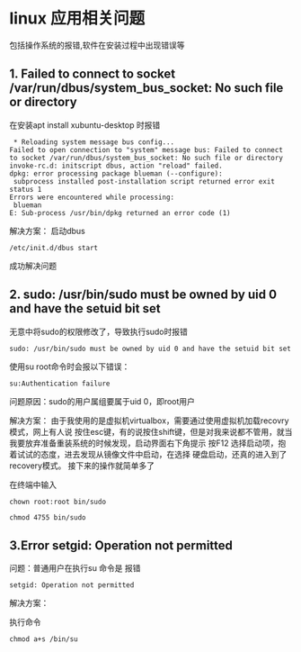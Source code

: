 # linux 应用相关问题
包括操作系统的报错,软件在安装过程中出现错误等

## 1. Failed to connect to socket /var/run/dbus/system_bus_socket: No such file or directory

在安装apt install xubuntu-desktop 时报错
```
 * Reloading system message bus config...                                                                                                                                                                          
Failed to open connection to "system" message bus: Failed to connect to socket /var/run/dbus/system_bus_socket: No such file or directory
invoke-rc.d: initscript dbus, action "reload" failed.
dpkg: error processing package blueman (--configure):
 subprocess installed post-installation script returned error exit status 1
Errors were encountered while processing:
 blueman
E: Sub-process /usr/bin/dpkg returned an error code (1)

```
解决方案：
启动dbus
```
/etc/init.d/dbus start
```
成功解决问题

## 2. sudo: /usr/bin/sudo must be owned by uid 0 and have the setuid bit set
无意中将sudo的权限修改了，导致执行sudo时报错
```bash
sudo: /usr/bin/sudo must be owned by uid 0 and have the setuid bit set

```
使用su root命令时会报以下错误：

```
su:Authentication failure
```

问题原因：sudo的用户属组要属于uid 0，即root用户


解决方案：
由于我使用的是虚拟机virtualbox，需要通过使用虚拟机加载recovry 模式，网上有人说 按住esc键，有的说按住shift键，但是对我来说都不管用，就当我要放弃准备重装系统的时候发现，启动界面右下角提示
按F12 选择启动项，抱着试试的态度，进去发现从镜像文件中启动，在选择 硬盘启动，还真的进入到了recovery模式。
接下来的操作就简单多了

在终端中输入
```
chown root:root bin/sudo

chmod 4755 bin/sudo

```

## 3.Error setgid: Operation not permitted
问题：普通用户在执行su 命令是 报错
```
setgid: Operation not permitted

```

解决方案：

执行命令
```
chmod a+s /bin/su

```